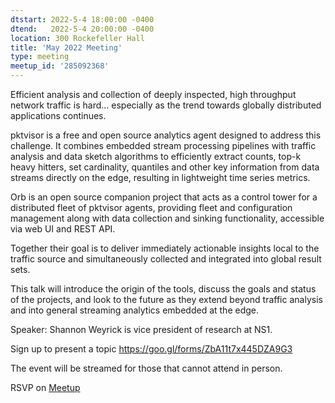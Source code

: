 ```yaml
---
dtstart: 2022-5-4 18:00:00 -0400
dtend:   2022-5-4 20:00:00 -0400
location: 300 Rockefeller Hall
title: 'May 2022 Meeting'
type: meeting
meetup_id: '285092368'
---
```


Efficient analysis and collection of deeply inspected, high throughput network traffic is hard… especially as the trend towards globally distributed applications continues.

pktvisor is a free and open source analytics agent designed to address this challenge. It combines embedded stream processing pipelines with traffic analysis and data sketch algorithms to efficiently extract counts, top-k heavy hitters, set cardinality, quantiles and other key information from data streams directly on the edge, resulting in lightweight time series metrics.

Orb is an open source companion project that acts as a control tower for a distributed fleet of pktvisor agents, providing fleet and configuration management along with data collection and sinking functionality, accessible via web UI and REST API.

Together their goal is to deliver immediately actionable insights local to the traffic source and simultaneously collected and integrated into global result sets.

This talk will introduce the origin of the tools, discuss the goals and status of the projects, and look to the future as they extend beyond traffic analysis and into general streaming analytics embedded at the edge.

Speaker:
Shannon Weyrick is vice president of research at NS1.

Sign up to present a topic https://goo.gl/forms/ZbA11t7x445DZA9G3

The event will be streamed for those that cannot attend in person.


RSVP on [Meetup](https://www.meetup.com/hvopen/events/285092368/)
